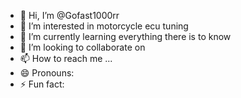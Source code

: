 - 👋 Hi, I’m @Gofast1000rr
- 👀 I’m interested in motorcycle ecu tuning
- 🌱 I’m currently learning everything there is to know
- 💞️ I’m looking to collaborate on 
- 📫 How to reach me ...
- 😄 Pronouns: 
- ⚡ Fun fact: 

<!---
Gofast1000rr/Gofast1000rr is a ✨ special ✨ repository because its `README.md` (this file) appears on your GitHub profile.
You can click the Preview link to take a look at your changes.
--->
